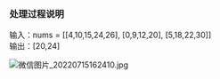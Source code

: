 ### 处理过程说明
输入：nums = [[4,10,15,24,26], [0,9,12,20], [5,18,22,30]]  
输出：[20,24]  

![微信图片_20220715162410.jpg](https://pic.zaqbest.com/i/2022/07/15/62d12454cdb4a.jpg)